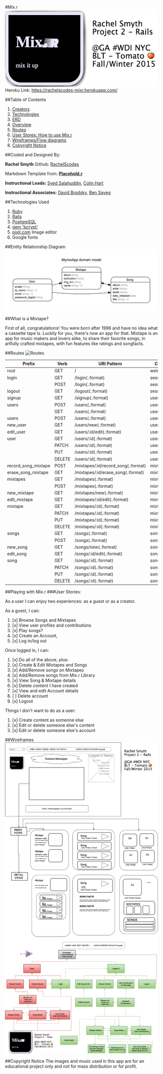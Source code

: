 #Mix.r
![Mixr-Logo](https://raw.githubusercontent.com/RachelScodes/mymix/habtmUniq/mixr-logo.png)
Heroku Link: https://rachelscodes-mixr.herokuapp.com/

##Table of Contents
1. [Creators](#coded-and-designed-by)
2. [Technologies](#technologies-used)
3. [ERD](#entity-relationship-diagram)
4. [Overview](#what-is-a-mixtape)
5. [Routes](#routes)
6. [User Stores: How to use Mix.r](#user-stories)
7. [Wireframes/Flow diagrams](#wireframes)
8. [Copyright Notice](#copyright-notice)


##Coded and Designed By:

**Rachel Smyth**
Github: [RachelScodes](https://github.com/RachelScodes)

Markdown Template from: **[Placehold.r](https://github.com/DBrodsky90/Placeholdr_app)**

**Instructional Leads:** [Syed Salahuddin](), [Colin Hart]()

**Instructional Associates:** [David Brodsky](), [Ben Sayeg]()

##Technologies Used

1. [Ruby](https://github.com/ruby/ruby)
2. [Rails](https://github.com/rails/rails)
3. [PostgreSQL](https://github.com/postgres/postgres)
4. [gem 'bcrypt'](https://github.com/codahale/bcrypt-ruby)
5. [pixlr.com](https://pixlr.com/editor/) Image editor
6. Google fonts


##Entity Relationship Diagram
![ERD](https://raw.githubusercontent.com/RachelScodes/mymix/habtmUniq/erd-current.png)

##What is a Mixtape?

First of all, congratulations! You were born after 1996 and have no idea what a cassette tape is. Luckily for you, there's now an app for that.
Mixtape is an app for music makers and lovers alike, to share their favorite songs, in artfully crafted mixtapes, with fun features like ratings and songfacts.


##Routes
![Routes]()

|Prefix	 | Verb	 | URI Pattern	 | Controller#Action   |
|---------|--------|--------------|-------------------   |
| root    | GET    | /  |welcome#index|
| login	 | GET	 | /login(.:format)	 | sessions#new |
| 	 | POST	 | /login(.:format)	 | sessions#create  |
| logout	 | GET	 | /logout(.:format)	 | sessions#destroy |
| signup	 | GET	 | /signup(.:format)	 | users#new  |
| users	 | POST	 | /users(.:format)	 | users#create   |
| 	 | GET	 | /users(.:format)	 | users#index   |
| users	 | POST	 | /users(.:format)	 | users#create   | I have no idea why this is listed twice |
| new_user	 | GET	 | /users/new(.:format)	 | users#new   |
| edit_user	 | GET	 | /users/:id/edit(.:format)	 | users#edit  |
| user	 | GET	 | /users/:id(.:format)	 | users#show   |
| 	 | PATCH	 | /users/:id(.:format)	 | users#update   |
| 	 | PUT	 | /users/:id(.:format)	 | users#update  |
| 	 | DELETE	 | /users/:id(.:format)	 | users#destroy |
|record_song_mixtape | POST  |  /mixtapes/:id/record_song(.:format) | mixtapes#record_song |
| erase_song_mixtape | GET  |   /mixtapes/:id/erase_song(.:format) | mixtapes#erase_song |
| mixtapes	 | GET	 | /mixtapes(.:format)	 | mixtapes#index  |
| 	 | POST	 | /mixtapes(.:format)	 | mixtapes#create  |
| new_mixtape	 | GET	 | /mixtapes/new(.:format)	 | mixtapes#new   |
| edit_mixtape	 | GET	 | /mixtapes/:id/edit(.:format)	| mixtapes#edit |
| mixtape	 | GET	 | /mixtapes/:id(.:format)	 | mixtapes#show   |
| 	 | PATCH	 | /mixtapes/:id(.:format)	 | mixtapes#update   |
| 	 | PUT	 | /mixtapes/:id(.:format)	 | mixtapes#update  |
| 	 | DELETE	 | /mixtapes/:id(.:format)	 | mixtapes#destroy |
| songs	 | GET	 | /songs(.:format)	 | songs#index  |
| 	 | POST	 | /songs(.:format)	 | songs#create  |
| new_song	 | GET	 | /songs/new(.:format)	 | songs#new   |
| edit_song	 | GET	 | /songs/:id/edit(.:format)	 | songs#edit  |
| song	 | GET	 | /songs/:id(.:format)	 | songs#show   |
| 	 | PATCH	 | /songs/:id(.:format)	 | songs#update   |
| 	 | PUT	 | /songs/:id(.:format)	 | songs#update  |
| 	 | DELETE	 | /songs/:id(.:format)	 | songs#destroy |

##Playing with Mix.r
###User Stories:

As a user I can enjoy two experiences: as a guest or as a creator.

As a guest, I can:
  1. [x] Browse Songs and Mixtapes
  1. [x] View user profiles and contributions
  1. [x] Play songs?
  1. [x] Create an Account,
  1. [x] Log in/log out

Once logged in, I can:
  1. [x] Do all of the above, plus:
  1. [x] Create & Edit Mixtapes and Songs
  1. [x] Add/Remove songs on Mixtapes
  1. [x] Add/Remove songs from Mix.r Library
  1. [x] View Song & Mixtape details
  1. [x] Delete content I have created
  1. [x] View and edit Account details
  1. [ ] Delete account
  1. [x] Logout

Things I don't want to do as a user:
  1. [x] Create content as someone else
  1. [x] Edit or delete someone else's content
  1. [x] Edit or delete someone else's account

##Wireframes
![Wireframe](https://raw.githubusercontent.com/RachelScodes/mymix/habtmUniq/Wireframes.png)
![Flowchart](https://raw.githubusercontent.com/RachelScodes/mymix/habtmUniq/mixr-flow.png)

##Copyright Notice
The images and music used in this app are for an educational project only and not for mass distribution or for profit.
